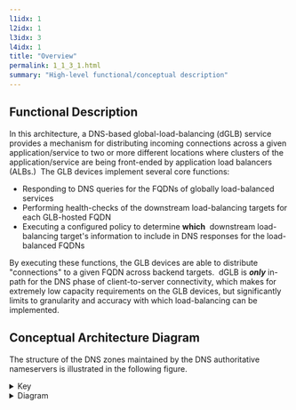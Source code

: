 ```yaml
---
l1idx: 1
l2idx: 1
l3idx: 3
l4idx: 1
title: "Overview"
permalink: 1_1_3_1.html
summary: "High-level functional/conceptual description"
---
```


## Functional Description

In this architecture, a DNS-based global-load-balancing (dGLB) service provides a mechanism for distributing incoming connections across a given application/service to two or more different locations where clusters of the application/service are being front-ended by application load balancers (ALBs.)  The GLB devices implement several core functions:

* Responding to DNS queries for the FQDNs of globally load-balanced services
* Performing health-checks of the downstream load-balancing targets for each GLB-hosted FQDN
* Executing a configured policy to determine **which**  downstream load-balancing target's information to include in DNS responses for the load-balanced FQDNs

By executing these functions, the GLB devices are able to distribute "connections" to a given FQDN across backend targets.  dGLB is ***only*** in-path for the DNS phase of client-to-server connectivity, which makes for extremely low capacity requirements on the GLB devices, but significantly limits to granularity and accuracy with which load-balancing can be implemented.

## Conceptual Architecture Diagram

The structure of the DNS zones maintained by the DNS authoritative nameservers is illustrated in the following figure.

<details markdown=block>
<summary markdown=span>Key</summary>
[![image](./dglb-conceptual-key.drawio.svg){:class="img-fluid menck-diagram"}](./pages/1/1%20(dglb)/dglb-conceptual-key.drawio.svg){:target="_blank"}
</details>

<details markdown=block>
<summary markdown=span>Diagram</summary>
[![image](./dglb-conceptual-1.drawio.svg){:class="img-fluid menck-diagram"}](./pages/1/1%20(dglb)/dglb-conceptual-1.drawio.svg){:target="_blank"}
</details>
